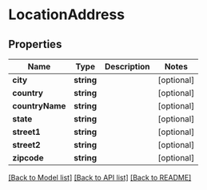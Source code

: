 # LocationAddress

## Properties
Name | Type | Description | Notes
------------ | ------------- | ------------- | -------------
**city** | **string** |  | [optional] 
**country** | **string** |  | [optional] 
**countryName** | **string** |  | [optional] 
**state** | **string** |  | [optional] 
**street1** | **string** |  | [optional] 
**street2** | **string** |  | [optional] 
**zipcode** | **string** |  | [optional] 

[[Back to Model list]](../README.md#documentation-for-models) [[Back to API list]](../README.md#documentation-for-api-endpoints) [[Back to README]](../README.md)


